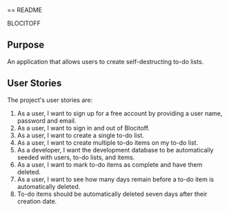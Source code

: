 == README 

BLOCITOFF

## Purpose
An application that allows users to create self-destructing to-do lists.


## User Stories
The project's user stories are:

1. As a user, I want to sign up for a free account by providing a user name, password and email.
2. As a user, I want to sign in and out of Blocitoff.
3. As a user, I want to create a single to-do list.
4. As a user, I want to create multiple to-do items on my to-do list.
5. As a developer, I want the development database to be automatically seeded with users, to-do lists, and items.
6. As a user, I want to mark to-do items as complete and have them deleted.
7. As a user, I want to see how many days remain before a to-do item is automatically deleted.
8. To-do items should be automatically deleted seven days after their creation date.